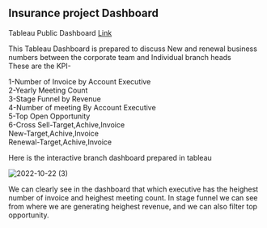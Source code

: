 ## Insurance project Dashboard

Tableau Public Dashboard [Link](https://public.tableau.com/app/profile/pratibha.verma/viz/InsuranceProject_16573689825720/Dashboard1)    

This Tableau Dashboard is prepared to discuss New and renewal business numbers between the corporate team and Individual branch heads     
These are the KPI-  

1-Number of Invoice by Account Executive    
2-Yearly Meeting Count  
3-Stage Funnel by Revenue   
4-Number of meeting By Account Executive    
5-Top Open Opportunity    
6-Cross Sell-Target,Achive,Invoice  
       New-Target,Achive,Invoice   
       Renewal-Target,Achive,Invoice   
       
       
Here is the interactive branch dashboard prepared in tableau      
        
![2022-10-22 (3)](https://user-images.githubusercontent.com/108516869/199050959-942ab1e8-8830-4360-80d4-7b105849be3e.png)

We can clearly see in the dashboard that which executive has the heighest number of invoice and heighest meeting count. In stage funnel we can see from where we are generating heighest revenue, and we can also filter top opportunity.

